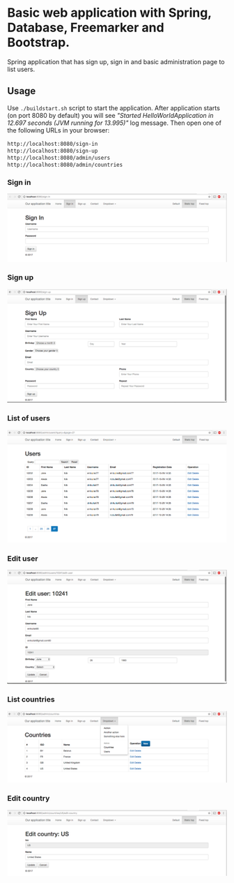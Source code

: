 # Basic web application with Spring, Database, Freemarker and Bootstrap.

Spring application that has sign up, sign in and basic administration page to list users.

## Usage

Use `./buildstart.sh` script to start the application. 
After application starts (on port 8080 by default) you will see *"Started HelloWorldApplication in 12.697 seconds (JVM running for 13.995)"* log message.
Then open one of the following URLs in your browser:

```
http://localhost:8080/sign-in
http://localhost:8080/sign-up
http://localhost:8080/admin/users
http://localhost:8080/admin/countries
```

### Sign in 
![Screenshot](/documentation/screenshot-sign-in.png?raw=true)


### Sign up
![Screenshot](/documentation/screenshot-sign-up.png?raw=true)


### List of users
![Screenshot](/documentation/screenshot-users.png?raw=true)


### Edit user
![Screenshot](/documentation/screenshot-edit-user.png?raw=true)


### List countries
![Screenshot](/documentation/screenshot-countries.png?raw=true)


### Edit country
![Screenshot](/documentation/screenshot-edit-country.png?raw=true)
